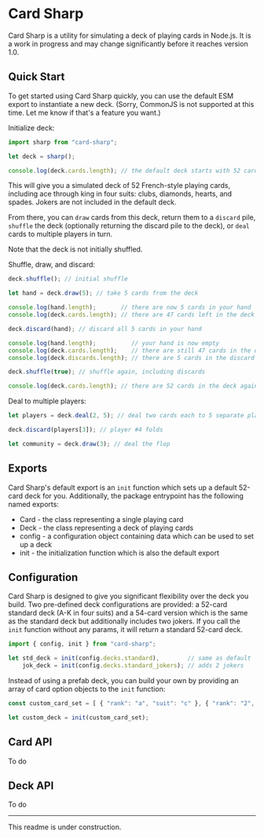 # Card Sharp

Card Sharp is a utility for simulating a deck of playing cards in Node.js.  It 
is a work in progress and may change significantly before it reaches version 
1.0.

## Quick Start

To get started using Card Sharp quickly, you can use the default ESM export to 
instantiate a new deck.  (Sorry, CommonJS is not supported at this time.  Let 
me know if that's a feature you want.)

Initialize deck:
```Javascript
import sharp from "card-sharp";

let deck = sharp();

console.log(deck.cards.length); // the default deck starts with 52 cards
```

This will give you a simulated deck of 52 French-style playing cards, including 
ace through king in four suits: clubs, diamonds, hearts, and spades.  Jokers 
are not included in the default deck.

From there, you can `draw` cards from this deck, return them to a `discard` 
pile, `shuffle` the deck (optionally returning the discard pile to the deck), 
or `deal` cards to multiple players in turn.

Note that the deck is not initially shuffled.

Shuffle, draw, and discard:
```Javascript
deck.shuffle(); // initial shuffle

let hand = deck.draw(5); // take 5 cards from the deck

console.log(hand.length);       // there are now 5 cards in your hand
console.log(deck.cards.length); // there are 47 cards left in the deck

deck.discard(hand); // discard all 5 cards in your hand

console.log(hand.length);          // your hand is now empty
console.log(deck.cards.length);    // there are still 47 cards in the deck
console.log(deck.discards.length); // there are 5 cards in the discard pile

deck.shuffle(true); // shuffle again, including discards

console.log(deck.cards.length); // there are 52 cards in the deck again
```

Deal to multiple players:
```Javascript
let players = deck.deal(2, 5); // deal two cards each to 5 separate players

deck.discard(players[3]); // player #4 folds

let community = deck.draw(3); // deal the flop
```

## Exports

Card Sharp's default export is an `init` function which sets up a default 
52-card deck for you.  Additionally, the package entrypoint has the following 
named exports:

* Card - the class representing a single playing card
* Deck - the class representing a deck of playing cards
* config - a configuration object containing data which can be used to set up a deck
* init - the initialization function which is also the default export

## Configuration

Card Sharp is designed to give you significant flexibility over the deck you 
build.  Two pre-defined deck configurations are provided: a 52-card standard 
deck (A-K in four suits) and a 54-card version which is the same as the standard 
deck but additionally includes two jokers.  If you call the `init` function 
without any params, it will return a standard 52-card deck.

```Javascript
import { config, init } from "card-sharp";

let std_deck = init(config.decks.standard),        // same as default
    jok_deck = init(config.decks.standard_jokers); // adds 2 jokers
```

Instead of using a prefab deck, you can build your own by providing an array of 
card option objects to the `init` function:

```Javascript
const custom_card_set = [ { "rank": "a", "suit": "c" }, { "rank": "2", "suit": "c" }, ... ];

let custom_deck = init(custom_card_set);
```

## Card API

To do

## Deck API

To do

---

This readme is under construction.
